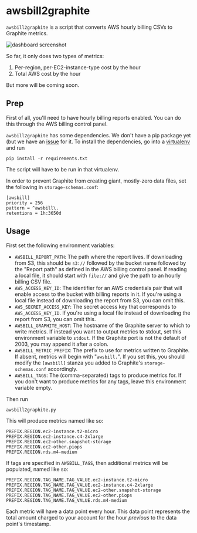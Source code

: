 # awsbill2graphite

`awsbill2graphite` is a script that converts AWS hourly billing CSVs to Graphite metrics.

![dashboard screenshot](https://raw.githubusercontent.com/danslimmon/awsbill2graphite/master/static/dashboard.png)

So far, it only does two types of metrics:

1. Per-region, per-EC2-instance-type cost by the hour
2. Total AWS cost by the hour

But more will be coming soon.


## Prep

First of all, you'll need to have hourly billing reports enabled. You can do this
through the AWS billing control panel.

`awsbill2graphite` has some dependencies. We don't have a pip package yet (but we
have an [issue](https://github.com/danslimmon/awsbill2graphite/issues/1) for it. To
install the dependencies, go into a
[virtualenv](http://docs.python-guide.org/en/latest/dev/virtualenvs/) and run

    pip install -r requirements.txt

The script will have to be run in that virtualenv.

In order to prevent Graphite from creating giant, mostly-zero data files, set the
following in `storage-schemas.conf`:

    [awsbill]
    priority = 256
    pattern = ^awsbill\.
    retentions = 1h:3650d

## Usage

First set the following environment variables:

* `AWSBILL_REPORT_PATH`: The path where the report lives. If downloading from S3, this
  should be `s3://` followed by the bucket name followed by the "Report path" as defined
  in the AWS billing control panel. If reading a local file, it should start with
 `file://` and give the path to an hourly billing CSV file.
* `AWS_ACCESS_KEY_ID`: The identifier for an AWS credentials pair that will enable access
  to the bucket with billing reports in it. If you're using a local file instead of
  downloading the report from S3, you can omit this.
* `AWS_SECRET_ACCESS_KEY`: The secret access key that corresponds to `AWS_ACCESS_KEY_ID`.
  If you're using a local file instead of downloading the report from S3, you can omit
  this.
* `AWSBILL_GRAPHITE_HOST`: The hostname of the Graphite server to which to write metrics.
  If instead you want to output metrics to stdout, set this environment variable to
  `stdout`. If the Graphite port is not the default of 2003, you may append it after a
  colon.
* `AWSBILL_METRIC_PREFIX`: The prefix to use for metrics written to Graphite. If absent,
  metrics will begin with "`awsbill.`". If you set this, you should modify the `[awsbill]`
  stanza you added to Graphite's `storage-schemas.conf` accordingly.
* `AWSBILL_TAGS`: The (comma-separated) tags to produce metrics for. If you don't want
  to produce metrics for any tags, leave this environment variable empty.

Then run

    awsbill2graphite.py

This will produce metrics named like so:

    PREFIX.REGION.ec2-instance.t2-micro
    PREFIX.REGION.ec2-instance.c4-2xlarge
    PREFIX.REGION.ec2-other.snapshot-storage
    PREFIX.REGION.ec2-other.piops
    PREFIX.REGION.rds.m4-medium

If tags are specified in `AWSBILL_TAGS`, then additional metrics will be populated, named
like so:

    PREFIX.REGION.TAG_NAME.TAG_VALUE.ec2-instance.t2-micro
    PREFIX.REGION.TAG_NAME.TAG_VALUE.ec2-instance.c4-2xlarge
    PREFIX.REGION.TAG_NAME.TAG_VALUE.ec2-other.snapshot-storage
    PREFIX.REGION.TAG_NAME.TAG_VALUE.ec2-other.piops
    PREFIX.REGION.TAG_NAME.TAG_VALUE.rds.m4-medium

Each metric will have a data point every hour. This data point represents the total amount
charged to your account for the hour _previous_ to the data point's timestamp.
